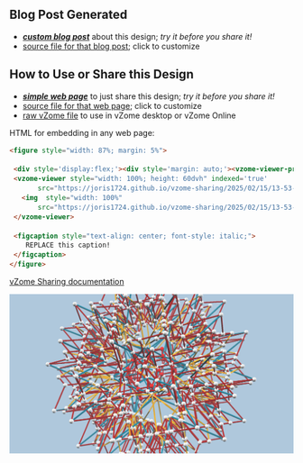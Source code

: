 
## Blog Post Generated

 - [***custom blog post***](<https://joris1724.github.io/vzome-sharing/2025/02/15/Stellation-VsXZr-of-the-Rhombic-Triacontahedron-13-53-48.html>) about this design; *try it before you share it!*
 - [source file for that blog post](<https://github.com/joris1724/vzome-sharing/edit/main/_posts/2025-02-15-Stellation-VsXZr-of-the-Rhombic-Triacontahedron-13-53-48.md>); click to customize
 


## How to Use or Share this Design

 - [***simple web page***](<https://joris1724.github.io/vzome-sharing/2025/02/15/13-53-48-Stellation-VsXZr-of-the-Rhombic-Triacontahedron/>) to just share this design; *try it before you share it!*
 - [source file for that web page](<https://github.com/joris1724/vzome-sharing/edit/main/2025/02/15/13-53-48-Stellation-VsXZr-of-the-Rhombic-Triacontahedron/index.md>); click to customize
 - [raw vZome file](<https://raw.githubusercontent.com/joris1724/vzome-sharing/main/2025/02/15/13-53-48-Stellation-VsXZr-of-the-Rhombic-Triacontahedron/Stellation-VsXZr-of-the-Rhombic-Triacontahedron.vZome>) to use in vZome desktop or vZome Online
 
 HTML for embedding in any web page:
 ```html
<figure style="width: 87%; margin: 5%">
  
  <div style='display:flex;'><div style='margin: auto;'><vzome-viewer-previous label='prev step'></vzome-viewer-previous><vzome-viewer-next label='next step'></vzome-viewer-next></div></div>
  <vzome-viewer style="width: 100%; height: 60dvh" indexed='true'
        src="https://joris1724.github.io/vzome-sharing/2025/02/15/13-53-48-Stellation-VsXZr-of-the-Rhombic-Triacontahedron/Stellation-VsXZr-of-the-Rhombic-Triacontahedron.vZome" >
    <img  style="width: 100%"
        src="https://joris1724.github.io/vzome-sharing/2025/02/15/13-53-48-Stellation-VsXZr-of-the-Rhombic-Triacontahedron/Stellation-VsXZr-of-the-Rhombic-Triacontahedron.png" >
  </vzome-viewer>

  <figcaption style="text-align: center; font-style: italic;">
     REPLACE this caption!
  </figcaption>
</figure>

 ```

[vZome Sharing documentation](https://vzome.github.io/vzome/sharing.html#how-it-works)

![Image](<Stellation-VsXZr-of-the-Rhombic-Triacontahedron.png>)

